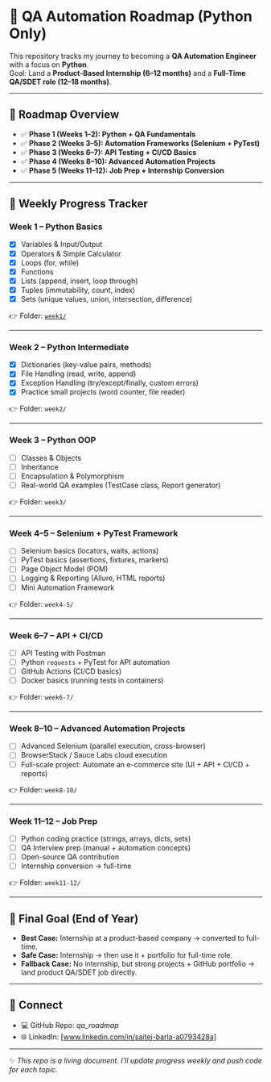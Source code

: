 # 🚀 QA Automation Roadmap (Python Only)

This repository tracks my journey to becoming a **QA Automation Engineer** with a focus on **Python**.  
Goal: Land a **Product-Based Internship (6–12 months)** and a **Full-Time QA/SDET role (12–18 months)**.  

---

## 📌 Roadmap Overview

- ✅ **Phase 1 (Weeks 1–2): Python + QA Fundamentals**  
- ✅ **Phase 2 (Weeks 3–5): Automation Frameworks (Selenium + PyTest)**  
- ✅ **Phase 3 (Weeks 6–7): API Testing + CI/CD Basics**  
- ✅ **Phase 4 (Weeks 8–10): Advanced Automation Projects**  
- ✅ **Phase 5 (Weeks 11–12): Job Prep + Internship Conversion**  

---

## 📅 Weekly Progress Tracker

### **Week 1 – Python Basics**
- [x] Variables & Input/Output  
- [x] Operators & Simple Calculator  
- [x] Loops (for, while)  
- [x] Functions  
- [x] Lists (append, insert, loop through)  
- [x] Tuples (immutability, count, index)  
- [x] Sets (unique values, union, intersection, difference)  

👉 Folder: [`week1/`](./week1)

---

### **Week 2 – Python Intermediate**
- [x] Dictionaries (key-value pairs, methods)  
- [x] File Handling (read, write, append)  
- [x] Exception Handling (try/except/finally, custom errors)  
- [x] Practice small projects (word counter, file reader)  

👉 Folder: `week2/`

---

### **Week 3 – Python OOP**
- [ ] Classes & Objects  
- [ ] Inheritance  
- [ ] Encapsulation & Polymorphism  
- [ ] Real-world QA examples (TestCase class, Report generator)  

👉 Folder: `week3/`

---

### **Week 4–5 – Selenium + PyTest Framework**
- [ ] Selenium basics (locators, waits, actions)  
- [ ] PyTest basics (assertions, fixtures, markers)  
- [ ] Page Object Model (POM)  
- [ ] Logging & Reporting (Allure, HTML reports)  
- [ ] Mini Automation Framework  

👉 Folder: `week4-5/`

---

### **Week 6–7 – API + CI/CD**
- [ ] API Testing with Postman  
- [ ] Python `requests` + PyTest for API automation  
- [ ] GitHub Actions (CI/CD basics)  
- [ ] Docker basics (running tests in containers)  

👉 Folder: `week6-7/`

---

### **Week 8–10 – Advanced Automation Projects**
- [ ] Advanced Selenium (parallel execution, cross-browser)  
- [ ] BrowserStack / Sauce Labs cloud execution  
- [ ] Full-scale project: Automate an e-commerce site (UI + API + CI/CD + reports)  

👉 Folder: `week8-10/`

---

### **Week 11–12 – Job Prep**
- [ ] Python coding practice (strings, arrays, dicts, sets)  
- [ ] QA Interview prep (manual + automation concepts)  
- [ ] Open-source QA contribution  
- [ ] Internship conversion → full-time  

👉 Folder: `week11-12/`

---

## 📌 Final Goal (End of Year)
- **Best Case:** Internship at a product-based company → converted to full-time.  
- **Safe Case:** Internship → then use it + portfolio for full-time role.  
- **Fallback Case:** No internship, but strong projects + GitHub portfolio → land product QA/SDET job directly.  

---

## 🔗 Connect
- 💻 GitHub Repo: *qa_roadmap*  
- 🌐 LinkedIn: [www.linkedin.com/in/saitej-barla-a0793428a]  

---

✨ *This repo is a living document. I’ll update progress weekly and push code for each topic.*  
